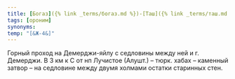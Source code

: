 ```yaml
---
title: [Богаз]({% link _terms/богаз.md %})-[Таш]({% link _terms/таш.md %})-Хабах
tags: [ороним]
synonyms:
temp: "[&Ж-4&]"
---
```


Горный проход на Демерджи-яйлу с седловины между ней и г. Демерджи. В 3 км к С
от нп Лучистое (Алушт.) – тюрк. хабах – каменный затвор – на седловине между
двумя холмами остатки старинных стен.
